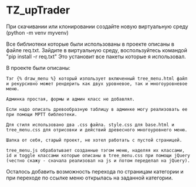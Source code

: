 # TZ_upTrader

При скачивании или клонировании создайте новую виртуальную среду (python -m venv myvenv)

Все библиотеки которые были использованы в проекте описаны в файле req.txt. Зайдите в виртуальную среду, воспользуйтесь командой "pip install -r req.txt"
Это установит все пакеты которые я использовал.

В проекте были описаны:
  
    Тэг {% draw_menu %} который изпользует включенный tree_menu.html файл и рекурсивно может рендерить как двух уровневое, так и многоуровневое меню.
  
    Админка простая, формы и админ класс не добавлял.
  
    Если надо описать древообразную таблицу в админке могу реализовать ее при помощи MPTT библеотеки.
  
    Для стиля использовано два .css файла. style.css для base.html и tree_menu.css для отрисовки и действий древесного многоуровнего меню.
  
    Шапка от себя, старый проект, не хотел работать с пустой страницей.
  
    tree_menu.js обрабатывает созданные тэгом меню, наделяя их классами, id и toggle классами которые описаны в tree_menu.css при помощи jQuery (честно скажу - сначала реализовал на js и потом переделал на jQuery).

Осталось добавить возможность перехода по страницам категории и при переходе по ссылке меню открылась на заданной категории.
